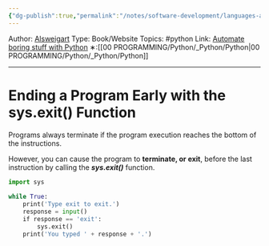 ```yaml
---
{"dg-publish":true,"permalink":"/notes/software-development/languages-and-frameworks/python/1-automate-the-boring-stuff-with-python/chapter-2-flow-control/014-sys-exit-function/","created":"2025-07-13T15:25:05.333+08:00"}
---
```


Author: [Alsweigart](https://alsweigart.com/)
Type: Book/Website
Topics: #python 
Link: [Automate boring stuff with Python](https://automatetheboringstuff.com/)
∗:[[00 PROGRAMMING/Python/_Python/Python\|00 PROGRAMMING/Python/_Python/Python]] 

---
# **Ending a Program Early with the sys.exit() Function**

Programs always terminate if the program execution reaches the bottom of the instructions. 

However, you can cause the program to **terminate, or exit**, before the last instruction by calling the ***sys.exit()*** function.

```python
import sys  
  
while True:  
    print('Type exit to exit.')  
    response = input()  
    if response == 'exit':  
        sys.exit()  
    print('You typed ' + response + '.')
```

